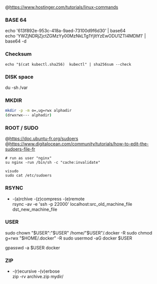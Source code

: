 @https://www.hostinger.com/tutorials/linux-commands   

### BASE 64

echo '613f892e-953c-418a-9aed-73100d9f6d30' | base64  
echo 'YWZjNDRjZjctZGMzYy00MzNkLTg1YjItYzEwODU1ZTI4MDM1' | base64 -d  

### Checksum

```
echo "$(cat kubectl.sha256)  kubectl" | sha256sum --check
```

### DISK space

du -sh /var   

### MKDIR

```sh
mkdir -p -m o=,ug=rwx alphadir   
(drwxrwx--- alphadir)
```

### ROOT / SUDO

@https://doc.ubuntu-fr.org/sudoers  
@https://www.digitalocean.com/community/tutorials/how-to-edit-the-sudoers-file-fr  

```
# run as user "nginx"
su nginx -run /bin/sh -c "cache:invalidate"
```

```
visudo  
sudo cat /etc/sudoers  
```

### RSYNC

* -(a)rchive -(z)compress -(e)remote  
rsync -av -e 'ssh -p 22000' localhost:src_old_machine_file dst_new_machine_file

### USER

sudo chown "$USER":"$USER" /home/"$USER"/.docker -R   
sudo chmod g+rwx "$HOME/.docker" -R
sudo usermod -aG docker $USER

gpasswd -a $USER docker

### ZIP

*  -(r)ecursive -(v)erbose   
zip -rv archive.zip mydir/

